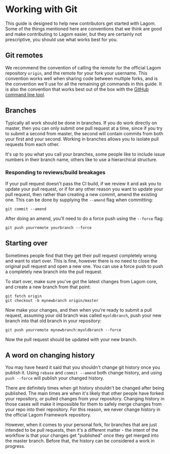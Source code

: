 <!--- Copyright (C) 2016-2019 Lightbend Inc. <https://www.lightbend.com> -->
# Working with Git

This guide is designed to help new contributors get started with Lagom.  Some of the things mentioned here are conventions that we think are good and make contributing to Lagom easier, but they are certainly not prescriptive, you should use what works best for you.

## Git remotes

We recommend the convention of calling the remote for the official Lagom repository `origin`, and the remote for your fork your username.  This convention works well when sharing code between multiple forks, and is the convention we'll use for all the remaining git commands in this guide.  It is also the convention that works best out of the box with the [GitHub command line tool](https://github.com/github/hub).

## Branches

Typically all work should be done in branches.  If you do work directly on master, then you can only submit one pull request at a time, since if you try to submit a second from master, the second will contain commits from both your first and your second.  Working in branches allows you to isolate pull requests from each other.

It's up to you what you call your branches, some people like to include issue numbers in their branch name, others like to use a hierarchical structure.

### Responding to reviews/build breakages

If your pull request doesn't pass the CI build, if we review it and ask you to update your pull request, or if for any other reason you want to update your pull request, then rather than creating a new commit, amend the existing one.  This can be done by supplying the `--amend` flag when committing:

    git commit --amend

After doing an amend, you'll need to do a force push using the `--force` flag:

    git push yourremote yourbranch --force

## Starting over

Sometimes people find that they get their pull request completely wrong and want to start over.  This is fine, however there is no need to close the original pull request and open a new one.  You can use a force push to push a completely new branch into the pull request.

To start over, make sure you've got the latest changes from Lagom core, and create a new branch from that point:

    git fetch origin
    git checkout -b mynewbranch origin/master

Now make your changes, and then when you're ready to submit a pull request, assuming your old branch was called `myoldbranch`, push your new branch into that old branch in your repository:

    git push yourremote mynewbranch:myoldbranch --force

Now the pull request should be updated with your new branch.

## A word on changing history

You may have heard it said that you shouldn't change git history once you publish it.  Using `rebase` and `commit --amend` both change history, and using `push --force` will publish your changed history.

There are definitely times when git history shouldn't be changed after being published.  The main times are when it's likely that other people have forked your repository, or pulled changes from your repository.  Changing history in those cases will make it impossible for them to safely merge changes from your repo into their repository.  For this reason, we never change history in the official Lagom Framework repository.

However, when it comes to your personal fork, for branches that are just intended to be pull requests, then it's a different matter - the intent of the workflow is that your changes get "published" once they get merged into the master branch.  Before that, the history can be considered a work in progress.
